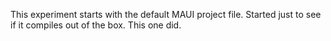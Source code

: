 ﻿This experiment starts with the default MAUI project file.  Started just to see if it compiles out of the box.
This one did.  